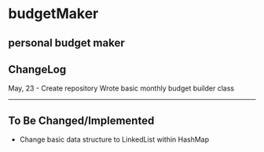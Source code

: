 # budgetMaker
personal budget maker
----------------------------
ChangeLog
----------------------------
May, 23 - Create repository
	  Wrote basic monthly budget builder class

----------------------------
To Be Changed/Implemented
----------------------------
- Change basic data structure to LinkedList within HashMap
